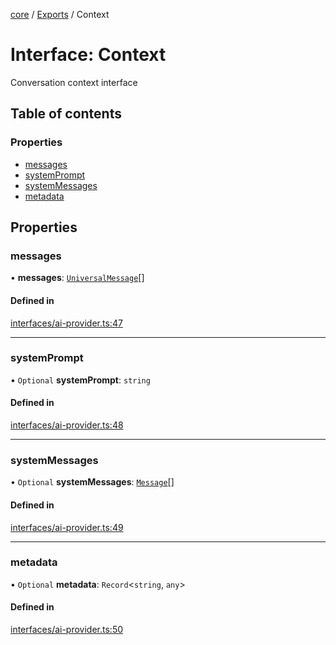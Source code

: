 <!-- 
 ⚠️  AUTO-GENERATED FILE - DO NOT EDIT MANUALLY
 This file is automatically generated by scripts/docs-generator.js
 To make changes, edit the source TypeScript files or update the generator script
-->

[core](../../) / [Exports](../modules) / Context

# Interface: Context

Conversation context interface

## Table of contents

### Properties

- [messages](Context#messages)
- [systemPrompt](Context#systemprompt)
- [systemMessages](Context#systemmessages)
- [metadata](Context#metadata)

## Properties

### messages

• **messages**: [`UniversalMessage`](UniversalMessage)[]

#### Defined in

[interfaces/ai-provider.ts:47](https://github.com/woojubb/robota/blob/e6131eaf5aa8ad4c0727d0e3d64ac06416590fdf/packages/core/src/interfaces/ai-provider.ts#L47)

___

### systemPrompt

• `Optional` **systemPrompt**: `string`

#### Defined in

[interfaces/ai-provider.ts:48](https://github.com/woojubb/robota/blob/e6131eaf5aa8ad4c0727d0e3d64ac06416590fdf/packages/core/src/interfaces/ai-provider.ts#L48)

___

### systemMessages

• `Optional` **systemMessages**: [`Message`](Message)[]

#### Defined in

[interfaces/ai-provider.ts:49](https://github.com/woojubb/robota/blob/e6131eaf5aa8ad4c0727d0e3d64ac06416590fdf/packages/core/src/interfaces/ai-provider.ts#L49)

___

### metadata

• `Optional` **metadata**: `Record`\<`string`, `any`\>

#### Defined in

[interfaces/ai-provider.ts:50](https://github.com/woojubb/robota/blob/e6131eaf5aa8ad4c0727d0e3d64ac06416590fdf/packages/core/src/interfaces/ai-provider.ts#L50)
